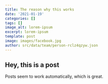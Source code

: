 ```yaml
---
title: The reason why this works
date: '2021-01-19'
categories: []
tags: []
image_alt: lorem-ipsum
excerpt: lorem-ipsum
template: post
image: images/facebook.jpg
author: src/data/team/person-rclz4qzyw.json
---
```

## Hey, this is a post

Posts seem to work automatically, which is great.
